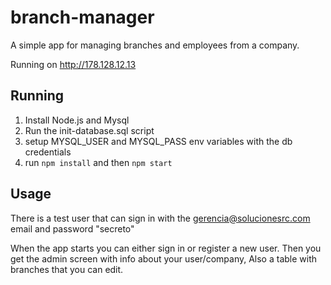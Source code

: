 # branch-manager

A simple app for managing branches and employees from a company.

Running on http://178.128.12.13

## Running
1. Install Node.js and Mysql
2. Run the init-database.sql script
3. setup MYSQL_USER and MYSQL_PASS env variables with the db credentials
4. run `npm install` and then `npm start`

## Usage
There is a test user that can sign in with the gerencia@solucionesrc.com email and password "secreto"

When the app starts you can either sign in or register a new user. Then you get the admin screen with info about your user/company, Also a table with branches that you can edit.
